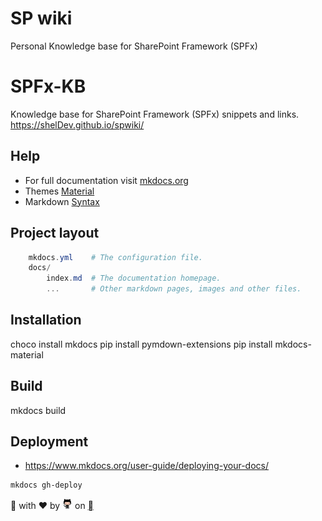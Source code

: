 # SP wiki
Personal Knowledge base for SharePoint Framework (SPFx)

# SPFx-KB

Knowledge base for SharePoint Framework (SPFx) snippets and links.
https://shelDev.github.io/spwiki/

## Help

- For full documentation visit [mkdocs.org](http://mkdocs.org)
- Themes [Material](https://squidfunk.github.io/mkdocs-material/getting-started/)
- Markdown [Syntax](https://github.com/adam-p/markdown-here/wiki/Markdown-Cheatsheet)

## Project layout

```Powershell
    mkdocs.yml    # The configuration file.
    docs/
        index.md  # The documentation homepage.
        ...       # Other markdown pages, images and other files.
```

## Installation

choco install mkdocs
pip install pymdown-extensions
pip install mkdocs-material

## Build

mkdocs build

## Deployment

- https://www.mkdocs.org/user-guide/deploying-your-docs/

```Powershell
mkdocs gh-deploy
```
<style>
@font-face{
font-family: octocons;
src: url('octocons.woff'), url('octocons.woff') format('woff');}
.octicon-code:before {
  content: '\f05f';}

.octicon-heart:before {
  content: '\2665';}

.octicon-logo-github:before {
  content: '\f092';}

.footer {
    background-color: #efeae1;
    height: 55px;
    padding: 15px;
}
</style>



<span class="octicon octicon-code"></span> with <span class="octicon octicon-heart"></span> by <a href="https://shelDev.github.io"><img src="/src/octocat.png" height=16 width=16></a> on </span><a href="https://github.com"><span class="octicon octicon-logo-github"></span></a>
